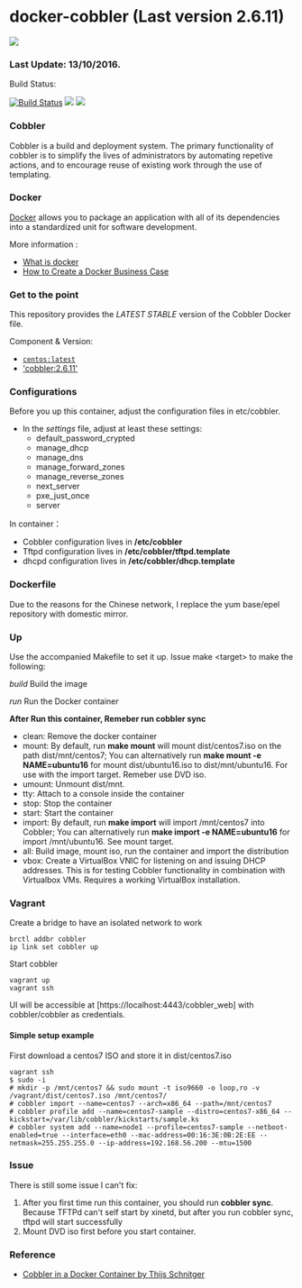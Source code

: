 # docker-cobbler (Last version 2.6.11) 

[![](https://cobbler.github.io/images/logo-brand.png)](http://cobbler.github.io/ "cobbler")

### Last Update: 13/10/2016.

Build Status: 

[![Build Status](https://api.travis-ci.org/ethnchao/docker-cobbler.svg?branch=master)](https://travis-ci.org/ethnchao/docker-cobbler) [![](https://images.microbadger.com/badges/image/ethnchao/cobbler.svg)](https://microbadger.com/images/ethnchao/cobbler "Get your own image badge on microbadger.com") [![](https://images.microbadger.com/badges/version/ethnchao/cobbler.svg)](https://microbadger.com/images/ethnchao/cobbler "Get your own version badge on microbadger.com")

### Cobbler
Cobbler is a build and deployment system. The primary functionality of cobbler is to simplify the lives of administrators by automating repetive actions, and to encourage reuse of existing work through the use of templating.

### Docker

[Docker](https://www.docker.com/) allows you to package an application with all of its dependencies into a standardized unit for software development.

More information : 

* [What is docker](https://www.docker.com/what-docker)
* [How to Create a Docker Business Case](https://www.brianchristner.io/how-to-create-a-docker-business-case/)

### Get to the point

This repository provides the *LATEST STABLE* version of the Cobbler Docker file.

Component & Version:

* [`centos:latest`](https://hub.docker.com/_/centos/)
* ['cobbler:2.6.11'](http://cobbler.github.io/)

### Configurations

Before you up this container, adjust the configuration files in etc/cobbler.

* In the *settings* file, adjust at least these settings:
  * default_password_crypted
  * manage_dhcp
  * manage_dns
  * manage_forward_zones
  * manage_reverse_zones
  * next_server
  * pxe_just_once
  * server

In container：
* Cobbler configuration lives in **/etc/cobbler**
* Tftpd configuration lives in **/etc/cobbler/tftpd.template**
* dhcpd configuration lives in **/etc/cobbler/dhcp.template**

### Dockerfile

Due to the reasons for the Chinese network, I replace the yum base/epel repository with domestic mirror.

### Up

Use the accompanied Makefile to set it up. Issue make <target\> to make the following:

*build*	  Build the image

*run*    Run the Docker container

**After Run this container, Remeber run cobbler sync**

* clean:  Remove the docker container
* mount:  By default, run **make mount** will mount dist/centos7.iso on the path dist/mnt/centos7; You can alternatively run **make mount -e NAME=ubuntu16** for mount dist/ubuntu16.iso to dist/mnt/ubuntu16. For use with the import target. Remeber use DVD iso.
* umount: Unmount dist/mnt.
* tty:    Attach to a console inside the container
* stop:   Stop the container
* start:  Start the container
* import: By default, run **make import** will import /mnt/centos7 into Cobbler; You can alternatively run **make import -e NAME=ubuntu16** for import /mnt/ubuntu16. See mount target.
* all:    Build image, mount iso, run the container and import the distribution
* vbox:   Create a VirtualBox VNIC for listening on and issuing DHCP addresses. This is for testing Cobbler functionality in combination with Virtualbox VMs. Requires a working VirtualBox installation.

### Vagrant

Create a bridge to have an isolated network to work
```
brctl addbr cobbler
ip link set cobbler up
```

Start cobbler
```
vagrant up
vagrant ssh
```

UI will be accessible at [https://localhost:4443/cobbler_web] with cobbler/cobbler as credentials.

#### Simple setup example

First download a centos7 ISO and store it in dist/centos7.iso

```
vagrant ssh
$ sudo -i
# mkdir -p /mnt/centos7 && sudo mount -t iso9660 -o loop,ro -v /vagrant/dist/centos7.iso /mnt/centos7/
# cobbler import --name=centos7 --arch=x86_64 --path=/mnt/centos7
# cobbler profile add --name=centos7-sample --distro=centos7-x86_64 --kickstart=/var/lib/cobbler/kickstarts/sample.ks
# cobbler system add --name=node1 --profile=centos7-sample --netboot-enabled=true --interface=eth0 --mac-address=00:16:3E:0B:2E:EE --netmask=255.255.255.0 --ip-address=192.168.56.200 --mtu=1500
```

### Issue

There is still some issue I can't fix:
1. After you first time run this container, you should run **cobbler sync**. Because TFTPd can't self start by xinetd, but after you run cobbler sync, tftpd will start successfully
2. Mount DVD iso first before you start container.

### Reference
* [Cobbler in a Docker Container by Thijs Schnitger](http://container-solutions.com/cobbler-in-a-docker-container/)
